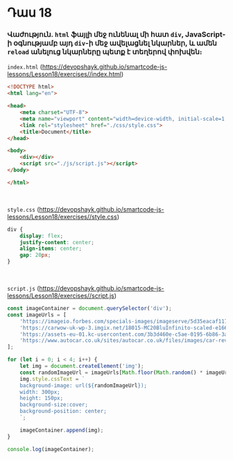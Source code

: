 # Դաս 18

### Վաժություն. `html` ֆայլի մեջ ունենալ մի հատ `div`, JavaScript-ի օգնությամբ այդ `div`-ի մեջ ավելացնել նկարներ, և ամեն `reload` անելուց նկարները պետք է տեղերով փոխվեն։


`index.html` (https://devopshayk.github.io/smartcode-js-lessons/Lesson18/exercises//index.html)
```html
<!DOCTYPE html>
<html lang="en">

<head>
    <meta charset="UTF-8">
    <meta name="viewport" content="width=device-width, initial-scale=1.0">
    <link rel="stylesheet" href="./css/style.css">
    <title>Document</title>
</head>

<body>
    <div></div>
    <script src="./js/script.js"></script>
</body>

</html>
```

<br>


`style.css` (https://devopshayk.github.io/smartcode-js-lessons/Lesson18/exercises//style.css)
```css
div {
    display: flex;
    justify-content: center;
    align-items: center;
    gap: 20px;
}
```

<br>


`script.js` (https://devopshayk.github.io/smartcode-js-lessons/Lesson18/exercises//script.js)
```js
const imageContainer = document.querySelector('div');
const imageUrls = [
    'https://imageio.forbes.com/specials-images/imageserve/5d35eacaf1176b0008974b54/2020-Chevrolet-Corvette-Stingray/0x0.jpg?format=jpg&crop=4560,2565,x790,y784,safe&width=960',
    'https://carwow-uk-wp-3.imgix.net/18015-MC20BluInfinito-scaled-e1666008987698.jpg',
    'https://assets-eu-01.kc-usercontent.com/3b3d460e-c5ae-0195-6b86-3ac7fb9d52db/819061b6-7d77-4e3b-96af-1075fb2de5cb/Bugatti%20Chiron%20Super%20Sport%20300%2B.jpeg?width=800&fm=jpg&auto=format',
    'https://www.autocar.co.uk/sites/autocar.co.uk/files/images/car-reviews/first-drives/legacy/99-best-luxury-cars-2023-bmw-i7-lead.jpg'
];

for (let i = 0; i < 4; i++) {
    let img = document.createElement('img');
    const randomImageUrl = imageUrls[Math.floor(Math.random() * imageUrls.length)] 
    img.style.cssText = `
    background-image: url(${randomImageUrl});
    width: 300px;
    height: 150px;
    background-size:cover;
    background-position: center;
    `;

    imageContainer.append(img);
}

console.log(imageContainer);
```